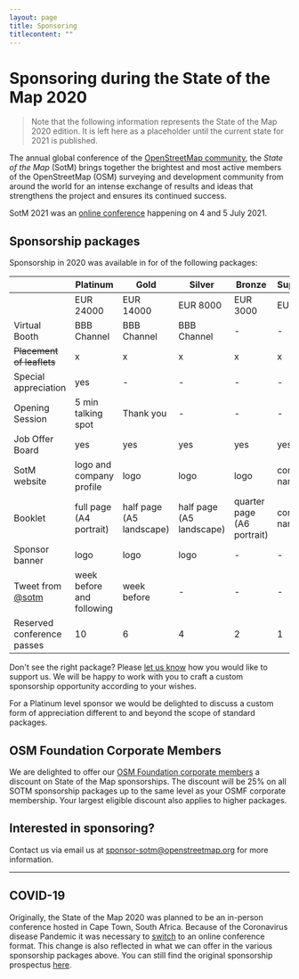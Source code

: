 ```yaml
---
layout: page
title: Sponsoring
titlecontent: ""
---
```


# Sponsoring during the State of the Map 2020

> Note that the following information represents the State of the Map 2020 edition. It is left here as a placeholder until the current state for 2021 is published.

The annual global conference of the [OpenStreetMap community](https://www.openstreetmap.org/about), the <em>State of the Map</em> (SotM) brings together the brightest and most active members of the OpenStreetMap (OSM) surveying and development community from around the world for an intense exchange of results and ideas that strengthens the project and ensures its continued success.

SotM 2021 was an [online conference](https://blog.openstreetmap.org/2020/03/27/sotm-2020-will-be-a-virtual-conference/) happening on 4 and 5 July 2021.

## Sponsorship packages

Sponsorship in 2020 was available in for of the following packages:

|                                    | Platinum | Gold | Silver | Bronze | Supporter |
|---------------------------- | ------ | -----  | ----- | ----- | ----- |
|                                   | EUR 24000 | EUR 14000 | EUR 8000 | EUR 3000 | EUR 700 |
| <span title="replacement for exhibition in main hall">Virtual Booth</span>    | BBB Channel | BBB Channel | BBB Channel | - | - |
| <s>Placement of leaflets</s>     | x | x | x | x | x |
| Special appreciation      | yes | - | - | - | - |
| Opening Session          | 5 min talking spot | Thank you | - | - | - |
| <span title="provided on website">Job Offer Board</span>           | yes | yes | yes | yes | yes |
| SotM website               | logo and company profile | logo | logo | logo | company name |
| <span title="provided as a PDF download">Booklet</span>                        | full page (A4 portrait) | half page (A5 landscape) | half page (A5 landscape) | quarter page (A6 portrait) | company name |
| <span title="logos in our video streaming website">Sponsor banner</span>           | logo | logo | logo | - | - |
| Tweet from [@sotm](https://twitter.com/sotm/)       | week before and following | week before | - | - | - |
| <span title="at the moment we don't plan a registration for the online conference, but should this happen (e.g. due to technical reasons), this would be the number of reserved slots for you as a sponsor">Reserved conference passes</span>       | 10 | 6 | 4 | 2 | 1 |


Don't see the right package? Please <a href="mailto:sponsor-sotm@openstreetmap.org">let us know</a> how you would like to support us. We will be happy to work with you to craft a custom sponsorship opportunity according to your wishes.

For a Platinum level sponsor we would be delighted to discuss a custom form of appreciation different to and beyond the scope of standard packages.

## OSM Foundation Corporate Members

We are delighted to offer our [OSM Foundation corporate members](https://wiki.osmfoundation.org/wiki/Corporate_Members) a discount on State of the Map sponsorships. The discount will be 25% on all SOTM sponsorship packages up to the same level as your OSMF corporate membership. Your largest eligible discount also applies to higher packages.

## Interested in sponsoring?

Contact us via email us at <a href="mailto:sponsor-sotm@openstreetmap.org">sponsor-sotm@openstreetmap.org</a> for more information.

<hr>

## COVID-19

Originally, the State of the Map 2020 was planned to be an in-person conference hosted in Cape Town, South Africa. Because of the Coronavirus disease Pandemic it was necessary to [switch](https://blog.openstreetmap.org/2020/03/27/sotm-2020-will-be-a-virtual-conference/) to an online conference format. This change is also reflected in what we can offer in the various sponsorship packages above. You can still find the original sponsorship prospectus [here]({{site.baseurl}}/sponsoring-sotm2020.pdf).
